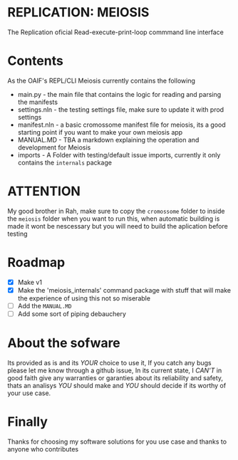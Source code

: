 # REPLICATION: MEIOSIS
The Replication oficial Read-execute-print-loop commmand line interface

# Contents

As the OAIF's REPL/CLI Meiosis currently contains the following

- main.py - the main file that contains the logic for reading and parsing the manifests
- settings.nln - the testing settings file, make sure to update it with prod settings
- manifest.nln - a basic cromossome manifest file for meiosis, its a good starting point if you want to make your own meiosis app
- MANUAL.MD - TBA a markdown explaining the operation and development for Meiosis
- imports - A Folder with testing/default issue imports, currently it only contains the `internals` package
# ATTENTION

My good brother in Rah, make sure to copy the `cromossome` folder to inside the `meiosis` folder when you want to run this, when automatic building is made it wont be nescessary but you will need to build the aplication before testing

# Roadmap

- [x] Make v1
- [x] Make the 'meiosis_internals' command package with stuff that will make the experience of using this not so miserable
- [ ] Add the `MANUAL.MD`
- [ ] Add some sort of piping debauchery

# About the sofware

Its provided as is and its _YOUR_ choice to use it,
If you catch any bugs please let me know through a github issue,
In its current state, I _CAN'T_ in good faith give any warranties or 
garanties about its reliability and safety, thats an analisys _YOU_ 
should make and _YOU_ should decide if its worthy of your use case.

# Finally

Thanks for choosing my software solutions for you use case and thanks to anyone who contributes

